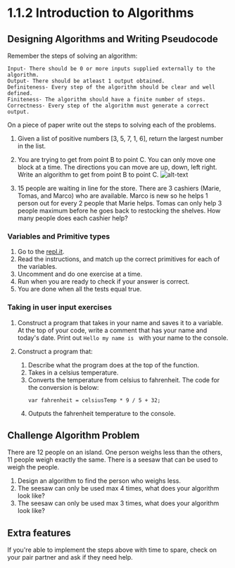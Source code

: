 # 1.1.2 Introduction to Algorithms

## Designing Algorithms and Writing Pseudocode
Remember the steps of solving an algorithm:

```
Input- There should be 0 or more inputs supplied externally to the algorithm.
Output- There should be atleast 1 output obtained.
Definiteness- Every step of the algorithm should be clear and well defined.
Finiteness- The algorithm should have a finite number of steps.
Correctness- Every step of the algorithm must generate a correct output.
```

On a piece of paper write out the steps to solving each of the problems.

1. Given a list of positive numbers [3, 5, 7, 1, 6], return the largest number in the list.

2. You are trying to get from point B to point C. You can only move one block at a time. The directions you can move are up, down, left right. Write an algorithm to get from point B to point C.
![alt-text](https://github.com/generation-org/javascript/blob/master/1.1.2/Screen%20Shot%202020-02-17%20at%204.10.23%20PM.png "Diagram")

3. 15 people are waiting in line for the store. There are 3 cashiers (Marie, Tomas, and Marco) who are available.
   Marco is new so he helps 1 person out for every 2 people that Marie helps.
   Tomas can only help 3 people maximum before he goes back to restocking the shelves.
   How many people does each cashier help?

### Variables and Primitive types

1. Go to the [repl.it](https://repl.it/@DebbieLy/Variables-and-Primitives).
2. Read the instructions, and match up the correct primitives for each of the variables.
3. Uncomment and do one exercise at a time. 
3. Run when you are ready to check if your answer is correct.
4. You are done when all the tests equal true.

### Taking in user input exercises

1. Construct a program that takes in your name and saves it to a variable.
   At the top of your code, write a comment that has your name and today's date.
   Print out `Hello my name is ` with your name to the console.

2. Construct a program that:
   1. Describe what the program does at the top of the function.
   2. Takes in a celsius temperature.
   3. Converts the temperature from celsius to fahrenheit. 
      The code for the conversion is below:
      ```
      var fahrenheit = celsiusTemp * 9 / 5 + 32;
      ```
   4. Outputs the fahrenheit temperature to the console.

##  Challenge Algorithm Problem
There are 12 people on an island. One person weighs less than the others, 11 people weigh exactly the same. There is a seesaw that can be used to weigh the people. 

1. Design an algorithm to find the person who weighs less.
2. The seesaw can only be used max 4 times, what does your algorithm look like?
3. The seesaw can only be used max 3 times, what does your algorithm look like?

## Extra features
If you're able to implement the steps above with time to spare, check on your pair partner and ask if they need help.


